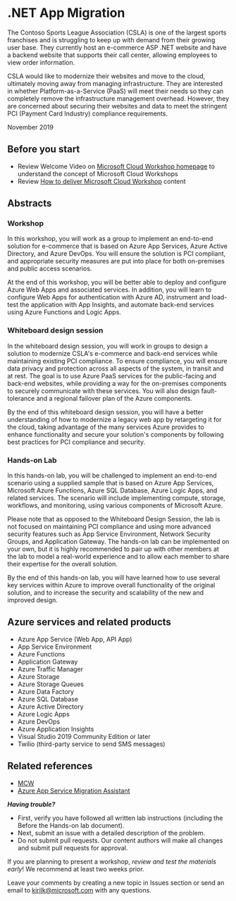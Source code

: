 # .NET App Migration

The Contoso Sports League Association (CSLA) is one of the largest sports franchises and is struggling to keep up with demand from their growing user base. They currently host an e-commerce ASP .NET website and have a backend website that supports their call center, allowing employees to view order information.

CSLA would like to modernize their websites and move to the cloud, ultimately moving away from managing infrastructure. They are interested in whether Platform-as-a-Service (PaaS) will meet their needs so they can completely remove the infrastructure management overhead. However, they are concerned about securing their websites and data to meet the stringent PCI (Payment Card Industry) compliance requirements.

November 2019

## Before you start

- Review Welcome Video on [Microsoft Cloud Workshop homepage](https://microsoftcloudworkshop.com/) to understand the concept of Microsoft Cloud Workshops
- Review [How to deliver Microsoft Cloud Workshop](https://microsoftcloudworkshop.com/HowToDeliver/) content

## Abstracts

### Workshop

In this workshop, you will work as a group to implement an end-to-end solution for e-commerce that is based on Azure App Services, Azure Active Directory, and Azure DevOps. You will ensure the solution is PCI compliant, and appropriate security measures are put into place for both on-premises and public access scenarios.

At the end of this workshop, you will be better able to deploy and configure Azure Web Apps and associated services. In addition, you will learn to configure Web Apps for authentication with Azure AD, instrument and load-test the application with App Insights, and automate back-end services using Azure Functions and Logic Apps.

### Whiteboard design session

In the whiteboard design session, you will work in groups to design a solution to modernize CSLA's e-commerce and back-end services while maintaining existing PCI compliance. To ensure compliance, you will ensure data privacy and protection across all aspects of the system, in transit and at rest. The goal is to use Azure PaaS services for the public-facing and back-end websites, while providing a way for the on-premises components to securely communicate with these services. You will also design fault-tolerance and a regional failover plan of the Azure components.

By the end of this whiteboard design session, you will have a better understanding of how to modernize a legacy web app by retargeting it for the cloud, taking advantage of the many services Azure provides to enhance functionality and secure your solution's components by following best practices for PCI compliance and security.

### Hands-on Lab

In this hands-on lab, you will be challenged to implement an end-to-end scenario using a supplied sample that is based on Azure App Services, Microsoft Azure Functions, Azure SQL Database, Azure Logic Apps, and related services. The scenario will include implementing compute, storage, workflows, and monitoring, using various components of Microsoft Azure.

Please note that as opposed to the Whiteboard Design Session, the lab is not focused on maintaining PCI compliance and using more advanced security features such as App Service Environment, Network Security Groups, and Application Gateway. The hands-on lab can be implemented on your own, but it is highly recommended to pair up with other members at the lab to model a real-world experience and to allow each member to share their expertise for the overall solution.

By the end of this hands-on lab, you will have learned how to use several key services within Azure to improve overall functionality of the original solution, and to increase the security and scalability of the new and improved design.

## Azure services and related products

- Azure App Service (Web App, API App)
- App Service Environment
- Azure Functions
- Application Gateway
- Azure Traffic Manager
- Azure Storage
- Azure Storage Queues
- Azure Data Factory
- Azure SQL Database
- Azure Active Directory
- Azure Logic Apps
- Azure DevOps
- Azure Application Insights
- Visual Studio 2019 Community Edition or later
- Twilio (third-party service to send SMS messages)

## Related references

- [MCW](https://github.com/Microsoft/MCW)
- [Azure App Service Migration Assistant](https://appmigration.microsoft.com/)

***Having trouble?***
- First, verify you have followed all written lab instructions (including the Before the Hands-on lab document).
- Next, submit an issue with a detailed description of the problem.
- Do not submit pull requests. Our content authors will make all changes and submit pull requests for approval.   

If you are planning to present a workshop, *review and test the materials early*! We recommend at least two weeks prior.

Leave your comments by creating a new topic in Issues section or send an email to kirilk@microsoft.com with any questions.

